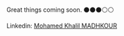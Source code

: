  Great things coming soon.
 ⚫⚫⚫⚪⚪
 
 Linkedin: [Mohamed Khalil MADHKOUR](https://www.linkedin.com/in/mohamed-khalil-madhkour-a650b1141/)
